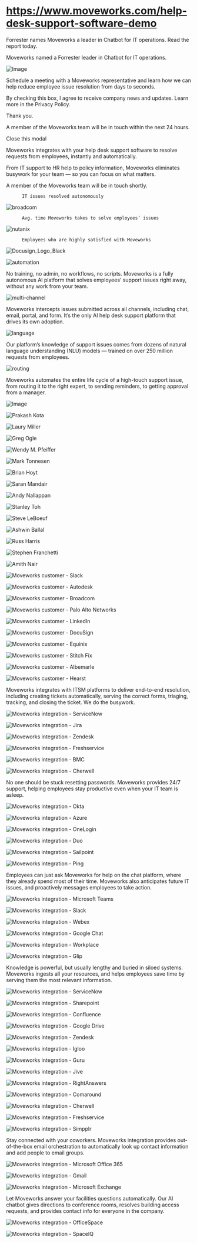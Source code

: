# https://www.moveworks.com/help-desk-support-software-demo

Forrester names Moveworks a leader in Chatbot for IT operations. Read the report today.

Moveworks named a Forrester leader in Chatbot for IT operations. 

![Image](https://www.moveworks.com/hubfs/img/site/qr-demo.png)

Schedule a meeting with a Moveworks representative and learn how we can help reduce employee issue resolution from days to seconds.

By checking this box, I agree to receive company news and updates. Learn more in the Privacy Policy.

Thank you.

A member of the Moveworks team will be in touch within the next 24 hours.



  Close this modal
  


Moveworks integrates with your help desk support software to resolve requests from employees, instantly and automatically. 

From IT support to HR help to policy information, Moveworks eliminates busywork for your team — so you can focus on what matters.

A member of the Moveworks team will be in touch shortly.


          IT issues resolved autonomously
        

![broadcom](https://www.moveworks.com/hubfs/img/clients/logos/broadcom.png)


          Avg. time Moveworks takes to solve employees’ issues
        

![nutanix](https://www.moveworks.com/hubfs/img/clients/logos/nutanix.png)


          Employees who are highly satisfied with Moveworks
        

![Docusign_Logo_Black](https://www.moveworks.com/hubfs/img/clients/logos/Docusign_Logo_Black.svg)

![automation](https://www.moveworks.com/hubfs/img/site/illustrations/automation.svg)

No training, no admin, no workflows, no scripts. Moveworks is a fully autonomous AI platform that solves employees’ support issues right away, without any work from your team.

![multi-channel](https://www.moveworks.com/hubfs/img/site/illustrations/multi-channel.svg)

Moveworks intercepts issues submitted across all channels, including chat, email, portal, and form. It’s the only AI help desk support platform that drives its own adoption.

![language](https://www.moveworks.com/hubfs/img/site/illustrations/language.svg)

Our platform’s knowledge of support issues comes from dozens of natural language understanding (NLU) models — trained on over 250 million requests from employees. 

![routing](https://www.moveworks.com/hubfs/img/site/illustrations/routing.svg)

Moveworks automates the entire life cycle of a high-touch support issue, from routing it to the right expert, to sending reminders, to getting approval from a manager.

![Image](https://www.moveworks.com/hubfs/img/site/logos/int-logos.svg)

![Prakash Kota](https://www.moveworks.com/hs-fs/hubfs/Headshot_PrakashKota_Autodesk_DemoRequest_Wide.jpg?length=50&name=Headshot_PrakashKota_Autodesk_DemoRequest_Wide.jpg)

![Laury Miller](https://www.moveworks.com/hs-fs/hubfs/Headshot_LauryMiller_Seagen_DemoRequest_Wide.jpg?length=50&name=Headshot_LauryMiller_Seagen_DemoRequest_Wide.jpg)

![Greg Ogle](https://www.moveworks.com/hs-fs/hubfs/Headshot_GregOgle_Equinix_DemoRequest_Wide.jpg?length=50&name=Headshot_GregOgle_Equinix_DemoRequest_Wide.jpg)

![Wendy M. Pfeiffer](https://www.moveworks.com/hs-fs/hubfs/Headshot_WendyPfeiffer_Nutanix_DemoRequest_Wide.jpg?length=50&name=Headshot_WendyPfeiffer_Nutanix_DemoRequest_Wide.jpg)

![Mark Tonnesen](https://www.moveworks.com/hs-fs/hubfs/Headshot_MarkTonnesen_FreedomFinancial_DemoRequest_Wide.jpg?length=50&name=Headshot_MarkTonnesen_FreedomFinancial_DemoRequest_Wide.jpg)

![Brian Hoyt](https://www.moveworks.com/hs-fs/hubfs/Headshot_BrianHoyt_Unity_DemoRequest_Wide.jpg?length=50&name=Headshot_BrianHoyt_Unity_DemoRequest_Wide.jpg)

![Saran Mandair](https://www.moveworks.com/hs-fs/hubfs/Headshot_SaranMandair_Docusign_DemoRequest_Wide.jpg?length=50&name=Headshot_SaranMandair_Docusign_DemoRequest_Wide.jpg)

![Andy Nallappan](https://www.moveworks.com/hs-fs/hubfs/Headshot_AndyNallappan_Broadcom_DemoRequest_Wide.jpg?length=50&name=Headshot_AndyNallappan_Broadcom_DemoRequest_Wide.jpg)

![Stanley Toh](https://www.moveworks.com/hs-fs/hubfs/Headshot_StanleyToh_Broadcom_DemoRequest_Wide.jpg?length=50&name=Headshot_StanleyToh_Broadcom_DemoRequest_Wide.jpg)

![Steve LeBoeuf](https://www.moveworks.com/hs-fs/hubfs/Headshot_SteveLeBoeuf_Procore_DemoRequest_Wide.jpg?length=50&name=Headshot_SteveLeBoeuf_Procore_DemoRequest_Wide.jpg)

![Ashwin Ballal](https://www.moveworks.com/hs-fs/hubfs/Headshot_AshwinBallal_Medallia_DemoRequest_Wide-1.jpg?length=50&name=Headshot_AshwinBallal_Medallia_DemoRequest_Wide-1.jpg)

![Russ Harris](https://www.moveworks.com/hs-fs/hubfs/Headshot_RussHarris_AppDynamics_DemoRequest_Wide.jpg?length=50&name=Headshot_RussHarris_AppDynamics_DemoRequest_Wide.jpg)

![Stephen Franchetti](https://www.moveworks.com/hs-fs/hubfs/Headshot_StephenFranchetti_Slack_DemoRequest_Wide.jpg?length=50&name=Headshot_StephenFranchetti_Slack_DemoRequest_Wide.jpg)

![Amith Nair](https://www.moveworks.com/hs-fs/hubfs/Headshot_AmithNair_Vituity_DemoRequest_Wide.jpg?length=50&name=Headshot_AmithNair_Vituity_DemoRequest_Wide.jpg)

![Moveworks customer - Slack](https://www.moveworks.com/hubfs/img/clients/logos/sized/slack.svg)

![Moveworks customer - Autodesk](https://www.moveworks.com/hubfs/img/clients/logos/sized/autodesk.svg)

![Moveworks customer - Broadcom](https://www.moveworks.com/hubfs/img/clients/logos/sized/broadcom.svg)

![Moveworks customer - Palo Alto Networks](https://www.moveworks.com/hubfs/img/clients/logos/sized/paloaltonetworks-logo-positive.svg)

![Moveworks customer - LinkedIn](https://www.moveworks.com/hubfs/img/clients/logos/sized/linkedin.svg)

![Moveworks customer - DocuSign](https://www.moveworks.com/hubfs/docusign-1.svg)

![Moveworks customer - Equinix](https://www.moveworks.com/hubfs/img/clients/logos/sized/equinix.svg)

![Moveworks customer - Stitch Fix](https://www.moveworks.com/hubfs/img/clients/logos/sized/stitch-fix.svg)

![Moveworks customer - Albemarle](https://www.moveworks.com/hubfs/albemarle-1.svg)

![Moveworks customer - Hearst](https://www.moveworks.com/hubfs/Hearst_Logo%20Sized%20-%20Positive.svg)

Moveworks integrates with ITSM platforms to deliver end-to-end resolution, including creating tickets automatically, serving the correct forms, triaging, tracking, and closing the ticket. We do the busywork.

![Moveworks integration - ServiceNow](https://www.moveworks.com/hubfs/img/integrations/mark-only/servicenow.svg)

![Moveworks integration - Jira](https://www.moveworks.com/hubfs/img/integrations/mark-only/Jira_IconOnly.svg)

![Moveworks integration - Zendesk](https://www.moveworks.com/hubfs/zendesk-1.svg)

![Moveworks integration - Freshservice](https://www.moveworks.com/hubfs/img/integrations/mark-only/freshservice.svg)

![Moveworks integration - BMC](https://www.moveworks.com/hubfs/BMC.svg)

![Moveworks integration - Cherwell](https://www.moveworks.com/hubfs/Cherwell.svg)

No one should be stuck resetting passwords. Moveworks provides 24/7 support, helping employees stay productive even when your IT team is asleep. 

![Moveworks integration - Okta](https://www.moveworks.com/hubfs/Moveweb/logos/Enterprise%20IT%20logos/Okta_Logo_BrightBlue_Medium.png)

![Moveworks integration - Azure](https://www.moveworks.com/hubfs/Moveweb/Enterprise%20Logos%20(integrations)/azure-active-directory-1.png)

![Moveworks integration - OneLogin](https://www.moveworks.com/hubfs/img/integrations/mark-only/onelogin-bug.svg)

![Moveworks integration - Duo](https://www.moveworks.com/hubfs/img/integrations/mark-only/Duo_Logo_Green.svg)

![Moveworks integration - Sailpoint](https://www.moveworks.com/hubfs/img/integrations/mark-only/sailpoint-bug.svg)

![Moveworks integration - Ping](https://www.moveworks.com/hubfs/img/integrations/mark-only/ping_logo_singlecolor.svg)

Employees can just ask Moveworks for help on the chat platform, where they already spend most of their time. Moveworks also anticipates future IT issues, and proactively messages employees to take action.

![Moveworks integration - Microsoft Teams](https://www.moveworks.com/hubfs/img/integrations/mark-only/microsoft-teams.svg)

![Moveworks integration - Slack](https://www.moveworks.com/hubfs/Moveweb/logos/Enterprise%20IT%20logos/Slack_Technologies_Logo.svg.png)

![Moveworks integration - Webex](https://www.moveworks.com/hubfs/Webex_ByCisco_Icon_FullColor.png)

![Moveworks integration - Google Chat](https://www.moveworks.com/hubfs/Google_Hangouts_Chat.svg)

![Moveworks integration - Workplace](https://www.moveworks.com/hubfs/Facebook_Workplace-1.svg)

![Moveworks integration - Glip](https://www.moveworks.com/hubfs/Glip_Icon_FullColor.png)

Knowledge is powerful, but usually lengthy and buried in siloed systems. Moveworks ingests all your resources, and helps employees save time by serving them the most relevant information.

![Moveworks integration - ServiceNow](https://www.moveworks.com/hubfs/img/integrations/mark-only/servicenow.svg)

![Moveworks integration - Sharepoint](https://www.moveworks.com/hubfs/img/integrations/mark-only/microsoft-sharepoint-bug.svg)

![Moveworks integration - Confluence](https://www.moveworks.com/hubfs/Confluence.svg)

![Moveworks integration - Google Drive](https://www.moveworks.com/hubfs/img/integrations/mark-only/google-drive-logo.svg)

![Moveworks integration - Zendesk](https://www.moveworks.com/hubfs/zendesk-3.svg)

![Moveworks integration - Igloo](https://www.moveworks.com/hubfs/Igloo.svg)

![Moveworks integration - Guru](https://www.moveworks.com/hubfs/img/integrations/mark-only/guru-icon.png)

![Moveworks integration - Jive](https://www.moveworks.com/hubfs/Jive-1.svg)

![Moveworks integration - RightAnswers](https://www.moveworks.com/hubfs/RightAnswers_ByUpland_Logo_FullColor.png)

![Moveworks integration - Comaround](https://www.moveworks.com/hubfs/Comaround_Icon_FullColor.png)

![Moveworks integration - Cherwell](https://www.moveworks.com/hubfs/Cherwell.svg)

![Moveworks integration - Freshservice](https://www.moveworks.com/hubfs/img/integrations/mark-only/freshservice-1.svg)

![Moveworks integration - Simpplr](https://www.moveworks.com/hubfs/Simpplr_Logo_SingleColor.svg)

Stay connected with your coworkers. Moveworks integration provides out-of-the-box email orchestration to automatically look up contact information and add people to email groups.

![Moveworks integration - Microsoft Office 365](https://www.moveworks.com/hubfs/img/integrations/mark-only/microsoft-office-365.svg)

![Moveworks integration - Gmail](https://www.moveworks.com/hubfs/Gmail-logo.png)

![Moveworks integration - Microsoft Exchange](https://www.moveworks.com/hubfs/img/integrations/mark-only/microsoft-exchange-bug.svg)

Let Moveworks answer your facilities questions automatically. Our AI chatbot gives directions to conference rooms, resolves building access requests, and provides contact info for everyone in the company.

![Moveworks integration - OfficeSpace](https://www.moveworks.com/hubfs/img/integrations/mark-only/officespace-logo-bug.svg)

![Moveworks integration - SpaceIQ](https://www.moveworks.com/hubfs/SpaceIQ_Logo_FullColor.png)

